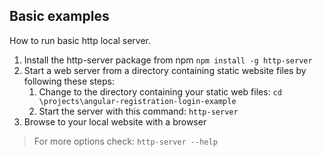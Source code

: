 ## Basic examples

How to run basic http local server.

1. Install the http-server package from npm `npm install -g http-server`
1. Start a web server from a directory containing static website files by following these steps:
   1. Change to the directory containing your static web files: `cd \projects\angular-registration-login-example`
   1. Start the server with this command: `http-server`
1. Browse to your local website with a browser

>For more options check: `http-server --help`


